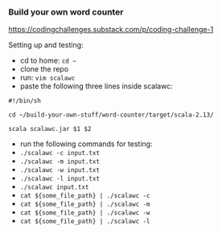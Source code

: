 ### Build your own word counter

https://codingchallenges.substack.com/p/coding-challenge-1

Setting up and testing:
 
 - cd to home: `cd ~`
 - clone the repo
 - run: `vim scalawc`
 - paste the following three lines inside scalawc:

`#!/bin/sh`

`cd ~/build-your-own-stuff/word-counter/target/scala-2.13/`

`scala scalawc.jar $1 $2`

 - run the following commands for testing:
 - `./scalawc -c input.txt`
 - `./scalawc -m input.txt`
 - `./scalawc -w input.txt`
 - `./scalawc -l input.txt`
 - `./scalawc input.txt`
 - `cat ${some_file_path} | ./scalawc -c`
 - `cat ${some_file_path} | ./scalawc -m`
 - `cat ${some_file_path} | ./scalawc -w`
 - `cat ${some_file_path} | ./scalawc -l`

